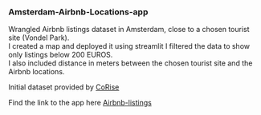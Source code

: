 ### Amsterdam-Airbnb-Locations-app

Wrangled Airbnb listings dataset in Amsterdam, close to a chosen tourist site (Vondel Park).                                                                          
I created a map and deployed it using streamlit
I filtered the data to show only listings below 200 EUROS.                                                                                                               
I also included distance in meters between the chosen tourist site and the Airbnb locations.                                                                                                       

Initial dataset provided by [CoRise](https://corise.com/)                                                                                                                   

Find the link to the app here [Airbnb-listings](https://thedatacode-amsterdam-airbnb-locations-app-streamlit-app-nm6gt3.streamlit.app/)
